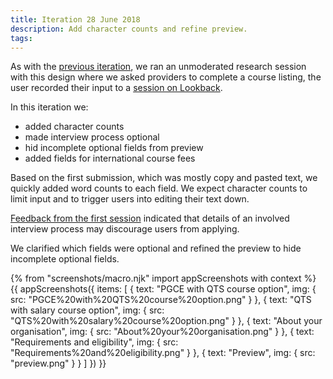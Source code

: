 ```yaml
---
title: Iteration 28 June 2018
description: Add character counts and refine preview.
tags:
---
```


As with the [previous iteration](/publish-teacher-training/iteration-june-26), we ran an unmoderated research session with this design where we asked providers to complete a course listing, the user recorded their input to a [session on Lookback](https://lookback.io/watch/ACpaee3SkiuGxS5CD).

In this iteration we:

* added character counts
* made interview process optional
* hid incomplete optional fields from preview
* added fields for international course fees

Based on the first submission, which was mostly copy and pasted text, we quickly added word counts to each field. We expect character counts to limit input and to trigger users into editing their text down.

[Feedback from the first session](https://docs.google.com/document/d/19zLJb1fplLHmrxZ2VlPsWCfdhqfK0DuoyKjCog8eeAE/edit?usp=sharing) indicated that details of an involved interview process may discourage users from applying.

We clarified which fields were optional and refined the preview to hide incomplete optional fields.

{% from "screenshots/macro.njk" import appScreenshots with context %}
{{ appScreenshots({
  items: [
    {
      text: "PGCE with QTS course option",
      img: { src: "PGCE%20with%20QTS%20course%20option.png" }
    },
    {
      text: "QTS with salary course option",
      img: { src: "QTS%20with%20salary%20course%20option.png" }
    },
    {
      text: "About your organisation",
      img: { src: "About%20your%20organisation.png" }
    },
    {
      text: "Requirements and eligibility",
      img: { src: "Requirements%20and%20eligibility.png" }
    },
    {
      text: "Preview",
      img: { src: "preview.png" }
    }
  ]
}) }}

